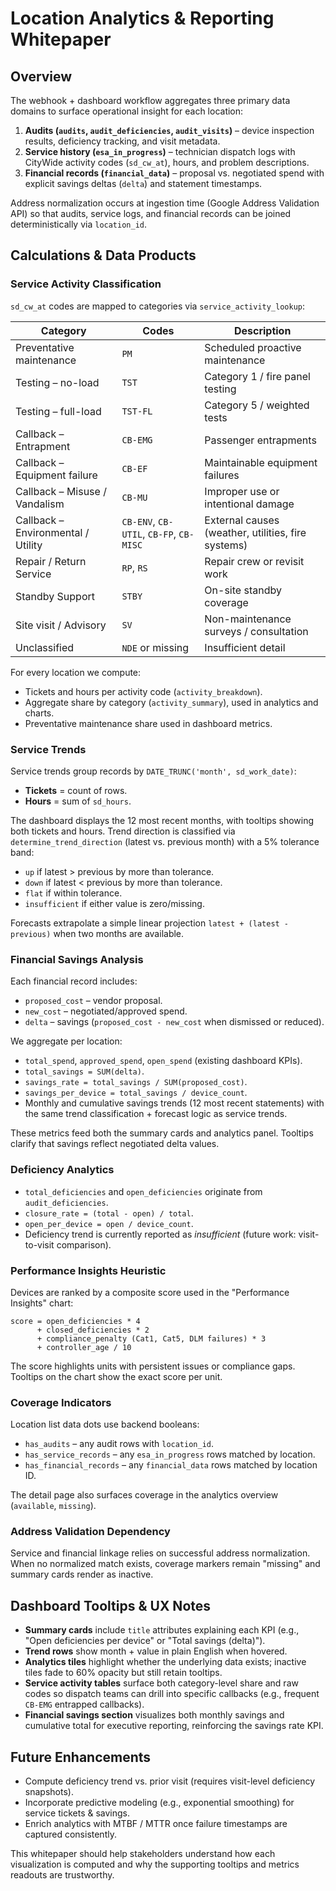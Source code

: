 # Location Analytics & Reporting Whitepaper

## Overview

The webhook + dashboard workflow aggregates three primary data domains to surface operational
insight for each location:

1. **Audits (`audits`, `audit_deficiencies`, `audit_visits`)** – device inspection results,
   deficiency tracking, and visit metadata.
2. **Service history (`esa_in_progress`)** – technician dispatch logs with CityWide activity
   codes (`sd_cw_at`), hours, and problem descriptions.
3. **Financial records (`financial_data`)** – proposal vs. negotiated spend with explicit savings
   deltas (`delta`) and statement timestamps.

Address normalization occurs at ingestion time (Google Address Validation API) so that audits,
service logs, and financial records can be joined deterministically via `location_id`.

## Calculations & Data Products

### Service Activity Classification

`sd_cw_at` codes are mapped to categories via `service_activity_lookup`:

| Category                              | Codes                              | Description                                             |
|---------------------------------------|------------------------------------|---------------------------------------------------------|
| Preventative maintenance              | `PM`                               | Scheduled proactive maintenance                         |
| Testing – no-load                     | `TST`                              | Category 1 / fire panel testing                         |
| Testing – full-load                   | `TST-FL`                           | Category 5 / weighted tests                             |
| Callback – Entrapment                 | `CB-EMG`                           | Passenger entrapments                                   |
| Callback – Equipment failure          | `CB-EF`                            | Maintainable equipment failures                         |
| Callback – Misuse / Vandalism         | `CB-MU`                            | Improper use or intentional damage                      |
| Callback – Environmental / Utility    | `CB-ENV`, `CB-UTIL`, `CB-FP`, `CB-MISC` | External causes (weather, utilities, fire systems) |
| Repair / Return Service               | `RP`, `RS`                         | Repair crew or revisit work                             |
| Standby Support                       | `STBY`                             | On-site standby coverage                                |
| Site visit / Advisory                 | `SV`                               | Non-maintenance surveys / consultation                  |
| Unclassified                          | `NDE` or missing                   | Insufficient detail                                     |

For every location we compute:

- Tickets and hours per activity code (`activity_breakdown`).
- Aggregate share by category (`activity_summary`), used in analytics and charts.
- Preventative maintenance share used in dashboard metrics.

### Service Trends

Service trends group records by `DATE_TRUNC('month', sd_work_date)`:

- **Tickets** = count of rows.
- **Hours** = sum of `sd_hours`.

The dashboard displays the 12 most recent months, with tooltips showing both tickets and hours.
Trend direction is classified via `determine_trend_direction` (latest vs. previous month) with a
5% tolerance band:

- `up` if latest > previous by more than tolerance.
- `down` if latest < previous by more than tolerance.
- `flat` if within tolerance.
- `insufficient` if either value is zero/missing.

Forecasts extrapolate a simple linear projection `latest + (latest - previous)` when two months
are available.

### Financial Savings Analysis

Each financial record includes:

- `proposed_cost` – vendor proposal.
- `new_cost` – negotiated/approved spend.
- `delta` – savings (`proposed_cost - new_cost` when dismissed or reduced).

We aggregate per location:

- `total_spend`, `approved_spend`, `open_spend` (existing dashboard KPIs).
- `total_savings = SUM(delta)`.
- `savings_rate = total_savings / SUM(proposed_cost)`.
- `savings_per_device = total_savings / device_count`.
- Monthly and cumulative savings trends (12 most recent statements) with the same trend
  classification + forecast logic as service trends.

These metrics feed both the summary cards and analytics panel. Tooltips clarify that savings
reflect negotiated delta values.

### Deficiency Analytics

- `total_deficiencies` and `open_deficiencies` originate from `audit_deficiencies`.
- `closure_rate = (total - open) / total`.
- `open_per_device = open / device_count`.
- Deficiency trend is currently reported as *insufficient* (future work: visit-to-visit comparison).

### Performance Insights Heuristic

Devices are ranked by a composite score used in the "Performance Insights" chart:

```
score = open_deficiencies * 4
      + closed_deficiencies * 2
      + compliance_penalty (Cat1, Cat5, DLM failures) * 3
      + controller_age / 10
```

The score highlights units with persistent issues or compliance gaps. Tooltips on the chart show
the exact score per unit.

### Coverage Indicators

Location list data dots use backend booleans:

- `has_audits` – any audit rows with `location_id`.
- `has_service_records` – any `esa_in_progress` rows matched by location.
- `has_financial_records` – any `financial_data` rows matched by location ID.

The detail page also surfaces coverage in the analytics overview (`available`, `missing`).

### Address Validation Dependency

Service and financial linkage relies on successful address normalization. When no normalized match
exists, coverage markers remain "missing" and summary cards render as inactive.

## Dashboard Tooltips & UX Notes

- **Summary cards** include `title` attributes explaining each KPI (e.g., "Open deficiencies per
  device" or "Total savings (delta)").
- **Trend rows** show month + value in plain English when hovered.
- **Analytics tiles** highlight whether the underlying data exists; inactive tiles fade to 60%
  opacity but still retain tooltips.
- **Service activity tables** surface both category-level share and raw codes so dispatch teams
  can drill into specific callbacks (e.g., frequent `CB-EMG` entrapped callbacks).
- **Financial savings section** visualizes both monthly savings and cumulative total for executive
  reporting, reinforcing the savings rate KPI.

## Future Enhancements

- Compute deficiency trend vs. prior visit (requires visit-level deficiency snapshots).
- Incorporate predictive modeling (e.g., exponential smoothing) for service tickets & savings.
- Enrich analytics with MTBF / MTTR once failure timestamps are captured consistently.

This whitepaper should help stakeholders understand how each visualization is computed and why the
supporting tooltips and metrics readouts are trustworthy.

